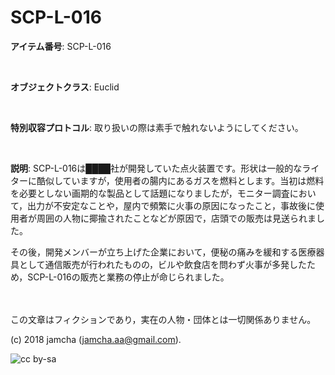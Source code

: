 

# SCP-L-016

**アイテム番号**: SCP-L-016  

<br>  

**オブジェクトクラス**: Euclid  

<br>  

**特別収容プロトコル**: 取り扱いの際は素手で触れないようにしてください。  

<br>  

**説明**: SCP-L-016は████社が開発していた点火装置です。形状は一般的なライターに酷似していますが，使用者の腸内にあるガスを燃料とします。当初は燃料を必要としない画期的な製品として話題になりましたが，モニター調査において，出力が不安定なことや，屋内で頻繁に火事の原因になったこと，事故後に使用者が周囲の人物に揶揄されたことなどが原因で，店頭での販売は見送られました。  

その後，開発メンバーが立ち上げた企業において，便秘の痛みを緩和する医療器具として通信販売が行われたものの，ビルや飲食店を問わず火事が多発したため，SCP-L-016の販売と業務の停止が命じられました。  

<br>  
<br>  
この文章はフィクションであり，実在の人物・団体とは一切関係ありません。  

(c) 2018 jamcha (jamcha.aa@gmail.com).  

![cc by-sa](https://i.creativecommons.org/l/by-sa/4.0/88x31.png)  

